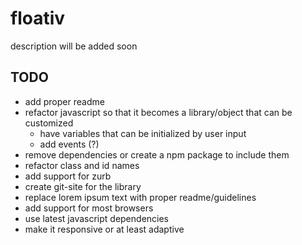 # floativ
description will be added soon

## TODO ##
- add proper readme
- refactor javascript so that it becomes a library/object that can be customized
  - have variables that can be initialized by user input
  - add events (?)
- remove dependencies or create a npm package to include them
- refactor class and id names
- add support for zurb
- create git-site for the library
- replace lorem ipsum text with proper readme/guidelines
- add support for most browsers
- use latest javascript dependencies
- make it responsive or at least adaptive
